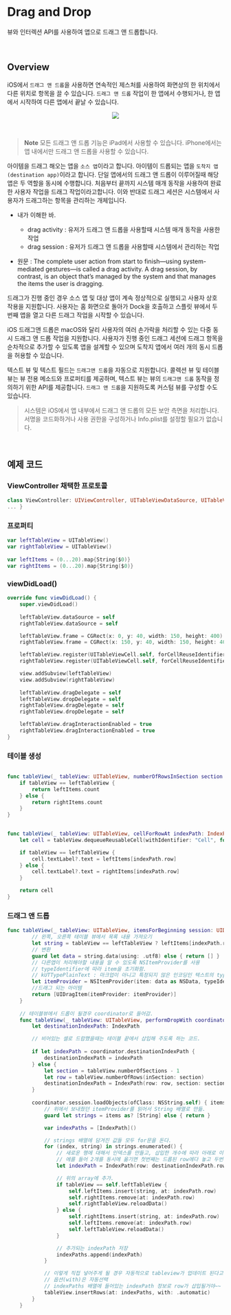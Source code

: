 # Drag and Drop

뷰와 인터렉션 API를 사용하여 앱으로 드래그 앤 드롭합니다.

<br>

## Overview
iOS에서 ```드래그 앤 드롭```을 사용하면 연속적인 제스처를 사용하여 화면상의 한 위치에서 다른 위치로 항목을 끌 수 있습니다. ```드래그 앤 드롭``` 작업이 한 앱에서 수행되거나, 한 앱에서 시작하여 다른 앱에서 끝날 수 있습니다.

<p align="center"><img src="https://docs-assets.developer.apple.com/published/d8a3490e51/5feafe54-90b2-4bd0-9593-3f0ea138df4c.png"></p>

<br>

> **Note**
> 모든 드래그 앤 드롭 기능은 iPad에서 사용할 수 있습니다. iPhone에서는 앱 내에서만 드래그 앤 드롭을 사용할 수 있습니다.

아이템을 드래그 해오는 앱을 ```소스 앱```이라고 합니다. 아이템이 드롭되는 앱을 ```도착지 앱(destination app)```이라고 합니다. 단일 앱에서의 드래그 앤 드롭이 이루어질때 해당 앱은 두 역할을 동시에 수행합니다. 처음부터 끝까지 시스템 매개 동작을 사용하여 완료한 사용자 작업을 드래그 작업이라고합니다. 이와 반대로 드래그 세션은 시스템에서 사용자가 드래그하는 항목을 관리하는 개체입니다.
- 내가 이해한 바.
    - drag activity : 유저가 드래그 앤 드롭을 사용할때 시스템 매개 동작을 사용한 작업 
    - drag session : 유저가 드래그 앤 드롭을 사용할때 시스템에서 관리하는 작업
    
- 원문
:  The complete user action from start to finish—using system-mediated gestures—is called a drag activity. 
A drag session, by contrast, is an object that’s managed by the system and that manages the items the user is dragging.

드래그가 진행 중인 경우 소스 앱 및 대상 앱이 계속 정상적으로 실행되고 사용자 상호 작용을 지원합니다. 사용자는 홈 화면으로 돌아가 Dock을 호출하고 스플릿 뷰에서 두 번째 앱을 열고 다른 드래그 작업을 시작할 수 있습니다.

iOS 드래그앤 드롭은 macOS와 달리 사용자의 여러 손가락을 처리할 수 있는 다중 동시 드래그 앤 드롭 작업을 지원합니다. 사용자가 진행 중인 드래그 세션에 드래그 항목을 순차적으로 추가할 수 있도록 앱을 설계할 수 있으며 도착지 앱에서 여러 개의 동시 드롭을 허용할 수 있습니다.

텍스트 뷰 및 텍스트 필드는 ```드래그앤 드롭```을 자동으로 지원합니다. 콜렉션 뷰 및 테이블 뷰는 뷰 전용 메소드와 프로퍼티를 제공하며, 텍스트 뷰는 뷰의 ```드래그앤 드롭``` 동작을 정의하기 위한 API를 제공합니다. ```드래그 앤 드롭```을 지원하도록 커스텀 뷰를 구성할 수도 있습니다.

> 시스템은 iOS에서 앱 내부에서 드래그 앤 드롭의 모든 보안 측면을 처리합니다. 서명을 코드화하거나 사용 권한을 구성하거나 Info.plist를 설정할 필요가 없습니다.

<br>

## 예제 코드

### ViewController 채택한 프로토콜
```swift
class ViewController: UIViewController, UITableViewDataSource, UITableViewDelegate, UITableViewDragDelegate, UITableViewDropDelegate {
... }
```

### 프로퍼티
```swift
var leftTableView = UITableView()
var rightTableView = UITableView()
    
var leftItems = (0...20).map{String($0)}
var rightItems = (0...20).map{String($0)}
```

### viewDidLoad()
```swift
override func viewDidLoad() {
    super.viewDidLoad()
        
    leftTableView.dataSource = self
    rightTableView.dataSource = self

    leftTableView.frame = CGRect(x: 0, y: 40, width: 150, height: 400)
    rightTableView.frame = CGRect(x: 150, y: 40, width: 150, height: 400)

    leftTableView.register(UITableViewCell.self, forCellReuseIdentifier: "Cell")
    rightTableView.register(UITableViewCell.self, forCellReuseIdentifier: "Cell")

    view.addSubview(leftTableView)
    view.addSubview(rightTableView)
        
    leftTableView.dragDelegate = self
    leftTableView.dropDelegate = self
    rightTableView.dragDelegate = self
    rightTableView.dropDelegate = self

    leftTableView.dragInteractionEnabled = true
    rightTableView.dragInteractionEnabled = true
}
```

### 테이블 생성
```swift

func tableView(_ tableView: UITableView, numberOfRowsInSection section: Int) -> Int {
    if tableView == leftTableView {
        return leftItems.count
    } else {
        return rightItems.count
    }
}

    
func tableView(_ tableView: UITableView, cellForRowAt indexPath: IndexPath) -> UITableViewCell {
    let cell = tableView.dequeueReusableCell(withIdentifier: "Cell", for: indexPath)

    if tableView == leftTableView {
        cell.textLabel?.text = leftItems[indexPath.row]
    } else {
        cell.textLabel?.text = rightItems[indexPath.row]
    }

    return cell
}
```

### 드래그 앤 드롭
```swift
func tableView(_ tableView: UITableView, itemsForBeginning session: UIDragSession, at indexPath: IndexPath) -> [UIDragItem] {
        // 왼쪽, 오른쪽 테이블 뷰에서 목록 내용 가져오기
        let string = tableView == leftTableView ? leftItems[indexPath.row] : rightItems[indexPath.row]
        // 변환
        guard let data = string.data(using: .utf8) else { return [] }
        // 다른앱이 처리해야할 내용을 알 수 있도록 NSItemProvider를 사용
        // typeIdentifier에 따라 item을 초기화함.
        // kUTTypePlainText : 마크업이 아니고 특정되지 않은 인코딩인 텍스트의 type 식별자.
        let itemProvider = NSItemProvider(item: data as NSData, typeIdentifier: kUTTypePlainText as String)
        //드래그 되는 아이템
        return [UIDragItem(itemProvider: itemProvider)]
    }
    
    // 테이블뷰에서 드롭이 될경우 coordinator로 들어감.
    func tableView(_ tableView: UITableView, performDropWith coordinator: UITableViewDropCoordinator) {
        let destinationIndexPath: IndexPath

        // 비어있는 셀로 드랍했을때는 테이블 끝에서 삽입해 주도록 하는 코드.
        
        if let indexPath = coordinator.destinationIndexPath {
            destinationIndexPath = indexPath
        } else {
            let section = tableView.numberOfSections - 1
            let row = tableView.numberOfRows(inSection: section)
            destinationIndexPath = IndexPath(row: row, section: section)
        }
        
        coordinator.session.loadObjects(ofClass: NSString.self) { items in
            // 위에서 보내줬던 itemProvider를 읽어서 String 배열로 만듦.
            guard let strings = items as? [String] else { return }

            var indexPaths = [IndexPath]()

            // strings 배열에 담겨진 값들 모두 for문을 돈다.
            for (index, string) in strings.enumerated() {
                // 새로운 행에 대해서 인덱스를 만들고, 삽입한 개수에 따라 아래로 이동해줌
                // 에를 들어 2개를 동시에 옮기면 첫번째는 드롭된 row에다 놓고 두번째는 드롭된 row + 1, 2, 3,,,,,이런식으로
                let indexPath = IndexPath(row: destinationIndexPath.row + index, section: destinationIndexPath.section)

                // 위의 array에 추가.
                if tableView == self.leftTableView {
                    self.leftItems.insert(string, at: indexPath.row)
                    self.rightItems.remove(at: indexPath.row)
                    self.rightTableView.reloadData()
                } else {
                    self.rightItems.insert(string, at: indexPath.row)
                    self.leftItems.remove(at: indexPath.row)
                    self.leftTableView.reloadData()
                }

                // 추가되는 indexPath 저장
                indexPaths.append(indexPath)
            }

            // 이렇게 직접 넣어주게 될 경우 자동적으로 tableview가 업데이트 된다고함.
            // 옵션(with)은 자동선택
            // indexPaths 배열에 들어있는 indexPath 정보로 row가 삽입될거야~~
            tableView.insertRows(at: indexPaths, with: .automatic)
        }
    }
```
